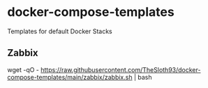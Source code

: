 # docker-compose-templates
Templates for default Docker Stacks


## Zabbix

wget -qO - https://raw.githubusercontent.com/TheSloth93/docker-compose-templates/main/zabbix/zabbix.sh | bash
